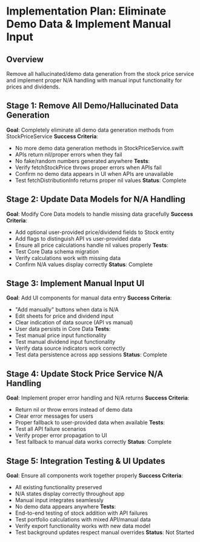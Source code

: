 # Implementation Plan: Eliminate Demo Data & Implement Manual Input

## Overview
Remove all hallucinated/demo data generation from the stock price service and implement proper N/A handling with manual input functionality for prices and dividends.

## Stage 1: Remove All Demo/Hallucinated Data Generation
**Goal**: Completely eliminate all demo data generation methods from StockPriceService
**Success Criteria**: 
- No more demo data generation methods in StockPriceService.swift
- APIs return nil/proper errors when they fail
- No fake/random numbers generated anywhere
**Tests**: 
- Verify fetchStockPrice throws proper errors when APIs fail
- Confirm no demo data appears in UI when APIs are unavailable
- Test fetchDistributionInfo returns proper nil values
**Status**: Complete

## Stage 2: Update Data Models for N/A Handling  
**Goal**: Modify Core Data models to handle missing data gracefully
**Success Criteria**:
- Add optional user-provided price/dividend fields to Stock entity
- Add flags to distinguish API vs user-provided data
- Ensure all price calculations handle nil values properly
**Tests**:
- Test Core Data schema migration
- Verify calculations work with missing data
- Confirm N/A values display correctly
**Status**: Complete

## Stage 3: Implement Manual Input UI
**Goal**: Add UI components for manual data entry
**Success Criteria**:
- "Add manually" buttons when data is N/A
- Edit sheets for price and dividend input
- Clear indication of data source (API vs manual)
- User data persists in Core Data
**Tests**:
- Test manual price input functionality
- Test manual dividend input functionality  
- Verify data source indicators work correctly
- Test data persistence across app sessions
**Status**: Complete

## Stage 4: Update Stock Price Service N/A Handling
**Goal**: Implement proper error handling and N/A returns
**Success Criteria**:
- Return nil or throw errors instead of demo data
- Clear error messages for users
- Proper fallback to user-provided data when available
**Tests**:
- Test all API failure scenarios
- Verify proper error propagation to UI
- Test fallback to manual data works correctly
**Status**: Complete

## Stage 5: Integration Testing & UI Updates
**Goal**: Ensure all components work together properly
**Success Criteria**:
- All existing functionality preserved
- N/A states display correctly throughout app
- Manual input integrates seamlessly
- No demo data appears anywhere
**Tests**:
- End-to-end testing of stock addition with API failures
- Test portfolio calculations with mixed API/manual data
- Verify export functionality works with new data model
- Test background updates respect manual overrides
**Status**: Not Started
